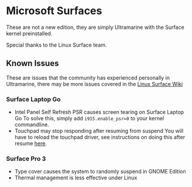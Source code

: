# Microsoft Surfaces

These are not a new edition, they are simply Ultramarine with the Surface kernel preinstalled.

Special thanks to the Linux Surface team.

## Known Issues

These are issues that the community has experienced personally in Ultramarine, there may be more issues covered in the [Linux Surface Wiki](https://github.com/linux-surface/linux-surface/wiki)

### Surface Laptop Go

- Intel Panel Self Refresh PSR causes screen tearing on Surface Laptop Go
  To solve this, simply add `i915.enable_psr=0` to your kernel commandline.
- Touchpad may stop responding after resuming from suspend
  You will have to reload the touchpad driver, see instructions on doing this after resume [here](https://github.com/linux-surface/linux-surface/wiki/Surface-Laptop-Go).

### Surface Pro 3

- Type cover causes the system to randomly suspend in GNOME Edition
- Thermal management is less effective under Linux
